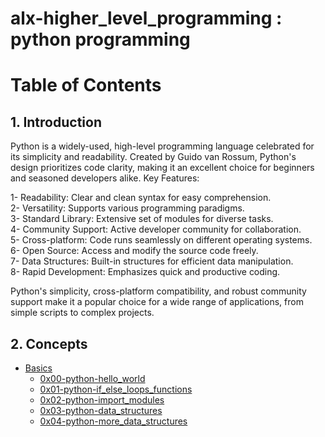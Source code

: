 # alx-higher_level_programming : python programming 

# Table of Contents

## 1. Introduction
Python is a widely-used, high-level programming language celebrated for its simplicity and readability. Created by Guido van Rossum, Python's design prioritizes code clarity, making it an excellent choice for beginners and seasoned developers alike.
Key Features:

1- Readability: Clear and clean syntax for easy comprehension.<br>
2- Versatility: Supports various programming paradigms.<br>
3- Standard Library: Extensive set of modules for diverse tasks.<br>
4- Community Support: Active developer community for collaboration.<br>
5- Cross-platform: Code runs seamlessly on different operating systems.<br>
6- Open Source: Access and modify the source code freely.<br>
7- Data Structures: Built-in structures for efficient data manipulation.<br>
8- Rapid Development: Emphasizes quick and productive coding.

Python's simplicity, cross-platform compatibility, and robust community support make it a popular choice for a wide range of applications, from simple scripts to complex projects.

## 2. Concepts
   - [Basics](#basics)
     - [0x00-python-hello_world](0x00-python-hello_world/README.md)
     - [0x01-python-if_else_loops_functions](0x01-python-if_else_loops_functions/README.md)
     - [0x02-python-import_modules](0x02-python-import_modules/README.md)
     - [0x03-python-data_structures](0x03-python-data_structures/README.md)
     - [0x04-python-more_data_structures](0x04-python-more_data_structures/README.md)
     
     